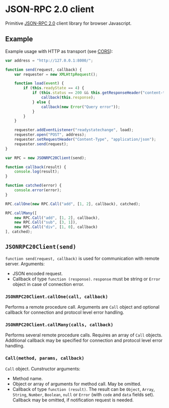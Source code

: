 JSON-RPC 2.0 client
===================

Primitive [JSON-RPC 2.0](http://www.jsonrpc.org/specification) client library for browser Javascript.

Example
-------

Example usage with HTTP as transport (see [CORS](https://developer.mozilla.org/en-US/docs/Web/HTTP/Access_control_CORS)):

``` Javascript
var address = "http://127.0.0.1:8000/";

function send(request, callback) {
	var requester = new XMLHttpRequest(); 

	function load(event) {
		if (this.readyState == 4) {
			if (this.status == 200 && this.getResponseHeader("content-type") == "application/json") {
				callback(this.response);
			} else {
				callback(new Error("Query error"));
			}
		}
	}

	requester.addEventListener("readystatechange", load);
	requester.open("POST", address);
	requester.setRequestHeader("Content-Type", "application/json");
	requester.send(request);
}

var RPC = new JSONRPC20Client(send);

function callback(result) {
	console.log(result);
}

function catched(error) {
	console.error(error);
}

RPC.callOne(new RPC.Call("add", [1, 2], callback), catched);

RPC.callMany([
	new RPC.Call("add", [1, 2], callback),
	new RPC.Call("sub", [3, 1]),
	new RPC.Call("div", [1, 0], callback)
], catched);
```

`JSONRPC20Client(send)`
---------------------

`function send(request, callback)` is used for communication with remote server. Arguments:

* JSON encoded request.
* Callback of type `function (response)`. `response` must be string or `Error` object in case of connection error.

### `JSONRPC20Client.callOne(call, callback)`

Performs a remote procedure call. Arguments are `Call` object and optional callback for connection and protocol level error handling.

### `JSONRPC20Client.callMany(calls, callback)`

Performs several remote procedure calls. Requires an array of `Call` objects. Additional callback may be specified for connection and protocol level error handling.

### `Call(method, params, callback)`

`Call` object. Cunstructor arguments:

* Method name.
* Object or array of arguments for method call. May be omitted.
* Callback of type `function (result)`. The result can be `Object`, `Array`, `String`, `Number`, `Boolean`, `null` or `Error` (with `code` and `data` fields set). Callback may be omitted, if notification request is needed.
